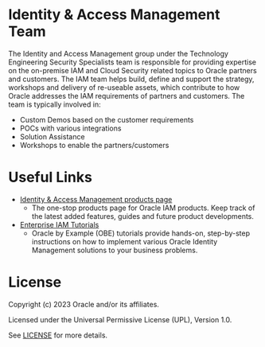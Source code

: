 # Identity & Access Management Team

The Identity and Access Management group under the Technology Engineering Security Specialists team is responsible for providing expertise on the on-premise IAM and Cloud Security related topics to Oracle partners and customers. The IAM team helps build, define and support the strategy, workshops and delivery of re-useable assets, which contribute to how Oracle addresses the IAM requirements of partners and customers. The team is typically involved in:

- Custom Demos based on the customer requirements
- POCs with various integrations
- Solution Assistance
- Workshops to enable the partners/customers
     
# Useful Links

- [Identity & Access Management products page](https://www.oracle.com/in/security/identity-management/)
    - The one-stop products page for Oracle IAM products. Keep track of the latest added features, guides and future product developments.
- [Enterprise IAM Tutorials](https://docs.oracle.com/en/middleware/idm/suite/12.2.1.4/tutorials.html)
    - Oracle by Example (OBE) tutorials provide hands-on, step-by-step instructions on how to implement various Oracle Identity Management solutions to your business problems.

# License

Copyright (c) 2023 Oracle and/or its affiliates.

Licensed under the Universal Permissive License (UPL), Version 1.0.

See [LICENSE](https://github.com/oracle-devrel/technology-engineering/blob/main/LICENSE) for more details.

